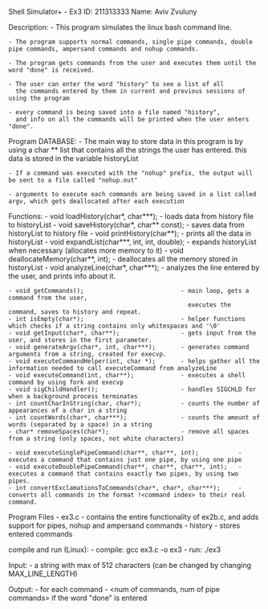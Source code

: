 Shell Simulator+ - Ex3
ID: 211313333
Name: Aviv Zvuluny

Description:
    - This program simulates the linux bash command line.
    
    - The program supports normal commands, single pipe commands, double pipe commands, ampersand commands and nohup commands.

    - The program gets commands from the user and executes them until the word "done" is received.

    - The user can enter the word "history" to see a list of all 
      the commands entered by them in current and previous sessions of using the program

    - every command is being saved into a file named "history", 
      and info on all the commands will be printed when the user enters "done".

Program DATABASE:
    - The main way to store data in this program is by using a char ** list that contains all the strings the user has entered.
      this data is stored in the variable historyList

    - If a command was executed with the "nohup" prefix, the output will be sent to a file called "nohup.out"

    - arguments to execute each commands are being saved in a list called argv, which gets deallocated after each execution

Functions:
    - void loadHistory(char*, char***);             - loads data from history file to historyList
    - void saveHistory(char*, char** const);        - saves data from historyList to history file
    - void printHistory(char**);                    - prints all the data in historyList
    - void expandList(char***, int, int, double);   - expands historyList when necessary (allocates more memory to it)
    - void deallocateMemory(char**, int);           - deallocates all the memory stored in historyList
    - void analyzeLine(char*, char***);             - analyzes the line entered by the user, and prints info about it.
    
    - void getCommands();                           - main loop, gets a command from the user, 
                                                      executes the command, saves to history and repeat.
    - int isEmpty(char*);                           - helper functions which checks if a string contains only whitespaces and '\0'
    - void getInput(char*, char**);                 - gets input from the user, and stores in the first parameter.
    - void generateArgv(char*, int, char***);       - generates command arguments from a string, created for execvp.
    - void executeCommandHelper(int, char *);       - helps gather all the information needed to call executeCommand from analyzeLine
    - void executeCommand(int, char**);             - executes a shell command by using fork and execvp
    - void sigChildHandler();                       - handles SIGCHLD for when a background process terminates
    - int countCharInString(char, char*);           - counts the number of appearances of a char in a string
    - int countWords(char*, char***);               - counts the amount of words (separated by a space) in a string
    - char* removeSpaces(char*);                    - remove all spaces from a string (only spaces, not white characters)

    - void executeSinglePipeCommand(char**, char**, int);           - executes a command that contains just one pipe, by using one pipe
    - void executeDoublePipeCommand(char**, char**, char**, int);   - executes a command that contains exactly two pipes, by using two pipes. 
    - int convertExclamationsToCommands(char*, char*, char***);     - converts all commands in the format !<command index> to their real command.


Program Files
    - ex3.c - contains the entire functionality of ex2b.c, and adds support for pipes, nohup and ampersand commands
    - history - stores entered commands

compile and run (Linux):
    - compile: gcc ex3.c -o ex3
    - run: ./ex3

Input:
    - a string with max of 512 characters (can be changed by changing MAX_LINE_LENGTH)

Output:
    - <command entered by the user> for each command
    - <num of commands, num of pipe commands> if the word "done" is entered

